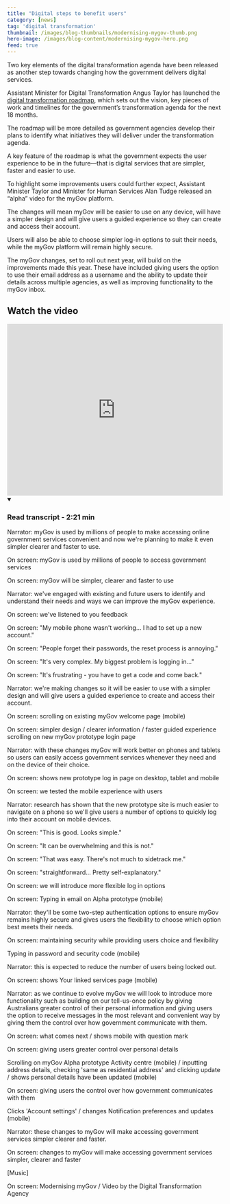```yaml
---
title: "Digital steps to benefit users"
category: [news]
tag: 'digital transformation'
thumbnail: /images/blog-thumbnails/modernising-mygov-thumb.png
hero-image: /images/blog-content/modernising-mygov-hero.png
feed: true
---
```

 
Two key elements of the digital transformation agenda have been released as another step towards changing how the government delivers digital services.
 
Assistant Minister for Digital Transformation Angus Taylor has launched the [digital transformation roadmap](/what-we-do/transformation-agenda/), which sets out the vision, key pieces of work and timelines for the government’s transformation agenda for the next 18 months.
 
The roadmap will be more detailed as government agencies develop their plans to identify what initiatives they will deliver under the transformation agenda.
 
A key feature of the roadmap is what the government expects the user experience to be in the future—that is digital services that are simpler, faster and easier to use.
 
To highlight some improvements users could further expect, Assistant Minister Taylor and Minister for Human Services Alan Tudge released an “alpha” video for the myGov platform.
 
The changes will mean myGov will be easier to use on any device, will have a simpler design and will give users a guided experience so they can create and access their account.
 
Users will also be able to choose simpler log-in options to suit their needs, while the myGov platform will remain highly secure.
 
The myGov changes, set to roll out next year, will build on the improvements made this year. These have included giving users the option to use their email address as a username and the ability to update their details across multiple agencies, as well as improving functionality to the myGov inbox.

## Watch the video

<div class="youtube-embed">
  <iframe width="100%" height="400" src="https://www.youtube.com/embed/GDWQ4ayr5D8" frameborder="0" allowfullscreen></iframe>
  <details open data-label="content-accordion-1-example" aria-expanded="false">
    <summary><h3>Read transcript - 2:21 min</h3></summary>
    <div class="accordion-panel" markdown="1">
    
Narrator: myGov is used by millions of people to make accessing online government services convenient and now we're planning to make it even simpler clearer and faster to use.

On screen: myGov is used by millions of people to access government services

On screen: myGov will be simpler, clearer and faster to use

Narrator: we've engaged with existing and future users to identify and understand their needs and ways we can improve the myGov experience.

On screen: we've listened to you feedback

On screen: "My mobile phone wasn't working... I had to set up a new account."

On screen: "People forget their passwords, the reset process is annoying."

On screen: "It's very complex. My biggest problem is logging in..."

On screen: "It's frustrating - you have to get a code and come back."

Narrator: we're making changes so it will be easier to use with a simpler design and will give users a guided experience to create and access their account.

On screen: scrolling on existing myGov welcome page (mobile)
	
On screen: simpler design / clearer information / faster guided experience  scrolling on new myGov prototype login page

Narrator: with these changes myGov will work better on phones and tablets so users can easily access government services whenever they need and on the device of their choice.

On screen: shows new prototype log in page on desktop, tablet and mobile

On screen: we tested the mobile experience with users

Narrator: research has shown that the new prototype site is much easier to navigate on a phone so we'll give users a number of options to quickly log into their account on mobile devices.

On screen: "This is good. Looks simple."

On screen: "It can be overwhelming and this is not."

On screen: "That was easy. There's not much to sidetrack me."

On screen: "straightforward... Pretty self-explanatory."

On screen: we will introduce more flexible log in options

On screen: Typing in email on Alpha prototype (mobile)
	
Narrator: they'll be some two-step authentication options to ensure myGov remains highly secure and gives users the flexibility to choose which option best meets their needs.

On screen: maintaining security while providing users choice and flexibility

Typing in password and security code (mobile)

Narrator: this is expected to reduce the number of users being locked out.

On screen: shows Your linked services page (mobile)

Narrator: as we continue to evolve myGov we will look to introduce more functionality such as building on our tell-us-once policy by giving Australians greater control of their personal information and giving users the option to receive messages in the most relevant and convenient way by giving them the control over how government communicate with them.

On screen: what comes next / shows mobile with question mark

On screen: giving users greater control over personal details

Scrolling on myGov Alpha prototype Activity centre (mobile) / inputting address details, checking 'same as residential address' and clicking update / shows personal details have been updated (mobile)

On screen: giving users the control over how government communicates with them

Clicks 'Account settings' / changes Notification preferences and updates (mobile)

Narrator: these changes to myGov will make accessing government services simpler clearer and faster.

On screen: changes to myGov will make accessing government services simpler, clearer and faster

[Music]

On screen: Modernising myGov / Video by the Digital Transformation Agency 

</div>
  </details>
</div>
